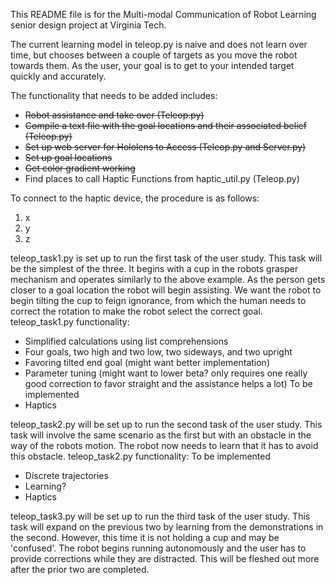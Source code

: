 This README file is for the Multi-modal Communication of Robot Learning senior design project at Virginia Tech.

The current learning model in teleop.py is naive and does not learn over time, but chooses between a couple of targets as you move the robot towards them. As the user, your goal is to get to your intended target quickly and accurately.

The functionality that needs to be added includes:
* ~~Robot assistance and take over (Teleop.py)~~
* ~~Compile a text file with the goal locations and their associated belief (Teleop.py)~~
* ~~Set up web server for Hololens to Access (Teleop.py and Server.py)~~
* ~~Set up goal locations~~
* ~~Get color gradient working~~
* Find places to call Haptic Functions from haptic_util.py (Teleop.py)

To connect to the haptic device, the procedure is as follows:
1. x
2. y
3. z

teleop_task1.py is set up to run the first task of the user study. This task will be the simplest of the three. It begins with a cup in the robots grasper mechanism and operates similarly to the above example. As the person gets closer to a goal location the robot will begin assisting. We want the robot to begin tilting the cup to feign ignorance, from which the human needs to correct the rotation to make the robot select the correct goal.
teleop_task1.py functionality:
* Simplified calculations using list comprehensions
* Four goals, two high and two low, two sideways, and two upright
* Favoring tilted end goal (might want better implementation)
* Parameter tuning (might want to lower beta? only requires one really good correction to favor straight and the assistance helps a lot)
To be implemented
* Haptics

teleop_task2.py will be set up to run the second task of the user study. This task will involve the same scenario as the first but with an obstacle in the way of the robots motion. The robot now needs to learn that it has to avoid this obstacle.
teleop_task2.py functionality:
To be implemented
* Discrete trajectories
* Learning?
* Haptics

teleop_task3.py will be set up to run the third task of the user study. This task will expand on the previous two by learning from the demonstrations in the second. However, this time it is not holding a cup and may be 'confused'. The robot begins running autonomously and the user has to provide corrections while they are distracted. This will be fleshed out more after the prior two are completed.

